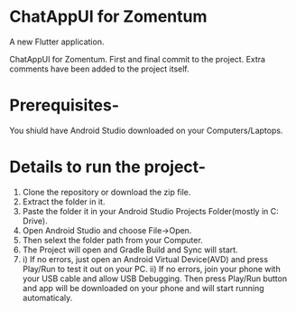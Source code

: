# ChatAppUI for Zomentum

A new Flutter application.

ChatAppUI for Zomentum. First and final commit to the project.
Extra comments have been added to the project itself.

# Prerequisites-

You shiuld have Android Studio downloaded on your Computers/Laptops.

# Details to run the project-

1. Clone the repository or download the zip file.
2. Extract the folder in it.
3. Paste the folder it in your Android Studio Projects Folder(mostly in C: Drive).
4. Open Android Studio and choose File->Open.
5. Then selext the folder path from your Computer.
6. The Project will open and Gradle Build and Sync will start.
7. i) If no errors, just open an Android Virtual Device(AVD) and press Play/Run to test it out on your PC.
   ii) If no errors, join your phone with your USB cable and allow USB Debugging. Then press Play/Run button and app will be downloaded on your phone and will start running automaticaly.
